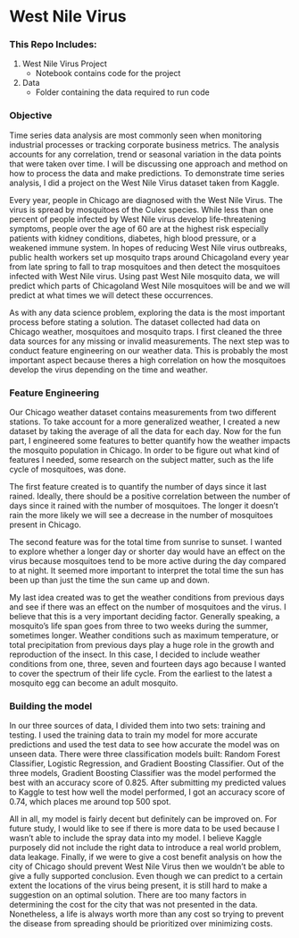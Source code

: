 # West Nile Virus

### This Repo Includes:

1. West Nile Virus Project
     - Notebook contains code for the project
2. Data
     - Folder containing the data required to run code

### Objective
Time series data analysis are most commonly seen when monitoring industrial processes or tracking corporate business metrics. The analysis accounts for any correlation, trend or seasonal variation in the data points that were taken over time. I will be discussing one approach and method on how to process the data and make predictions. To demonstrate time series analysis, I did a project on the West Nile Virus dataset taken from Kaggle.

Every year, people in Chicago are diagnosed with the West Nile Virus. The virus is spread by mosquitoes of the Culex species. While less than one percent of people infected by West Nile virus develop life-threatening symptoms, people over the age of 60 are at the highest risk especially patients with kidney conditions, diabetes, high blood pressure, or a weakened immune system. In hopes of reducing West Nile virus outbreaks, public health workers set up mosquito traps around Chicagoland every year from late spring to fall to trap mosquitoes and then detect the mosquitoes infected with West Nile virus. Using past West Nile mosquito data, we will predict which parts of Chicagoland West Nile mosquitoes will be and we will predict at what times we will detect these occurrences.

As with any data science problem, exploring the data is the most important process before stating a solution. The dataset collected had data on Chicago weather, mosquitoes and mosquito traps. I first cleaned the three data sources for any missing or invalid measurements. The next step was to conduct feature engineering on our weather data. This is probably the most important aspect because theres a high correlation on how the mosquitoes develop the virus depending on the time and weather.

### Feature Engineering
Our Chicago weather dataset contains measurements from two different stations. To take account for a more generalized weather, I created a new dataset by taking the average of all the data for each day. Now for the fun part, I engineered some features to better quantify how the weather impacts the mosquito population in Chicago. In order to be figure out what kind of features I needed, some research on the subject matter, such as the life cycle of mosquitoes, was done.

The first feature created is to quantify the number of days since it last rained. Ideally, there should be a positive correlation between the number of days since it rained with the number of mosquitoes. The longer it doesn’t rain the more likely we will see a decrease in the number of mosquitoes present in Chicago.

The second feature was for the total time from sunrise to sunset. I wanted to explore whether a longer day or shorter day would have an effect on the virus because mosquitoes tend to be more active during the day compared to at night. It seemed more important to interpret the total time the sun has been up than just the time the sun came up and down.

My last idea created was to get the weather conditions from previous days and see if there was an effect on the number of mosquitoes and the virus. I believe that this is a very important deciding factor. Generally speaking, a mosquito’s life span goes from three to two weeks during the summer, sometimes longer. Weather conditions such as maximum temperature, or total precipitation from previous days play a huge role in the growth and reproduction of the insect. In this case, I decided to include weather conditions from one, three, seven and fourteen days ago because I wanted to cover the spectrum of their life cycle. From the earliest to the latest a mosquito egg can become an adult mosquito. 

### Building the model
In our three sources of data, I divided them into two sets: training and testing. I used the training data to train my model for more accurate predictions and used the test data to see how accurate the model was on unseen data. There were three classification models built: Random Forest Classifier, Logistic Regression, and Gradient Boosting Classifier. Out of the three models, Gradient Boosting Classifier was the model performed the best with an accuracy score of 0.825. After submitting my predicted values to Kaggle to test how well the model performed, I got an accuracy score of 0.74, which places me around top 500 spot.

All in all, my model is fairly decent but definitely can be improved on. For future study, I would like to see if there is more data to be used because I wasn’t able to include the spray data into my model. I believe Kaggle purposely did not include the right data to introduce a real world problem, data leakage. Finally, if we were to give a cost benefit analysis on how the city of Chicago should prevent West Nile Virus then we wouldn’t be able to give a fully supported conclusion. Even though we can predict to a certain extent the locations of the virus being present, it is still hard to make a suggestion on an optimal solution. There are too many factors in determining the cost for the city that was not presented in the data. Nonetheless, a life is always worth more than any cost so trying to prevent the disease from spreading should be prioritized over minimizing costs.